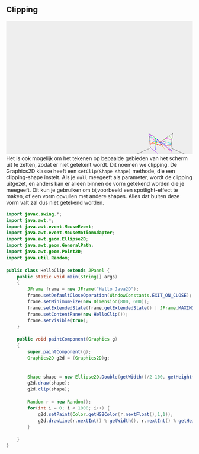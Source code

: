 ## Clipping

[![Clipping](images/week03/clip.gif?thumbright)](images/week03/clipping.png) Het is ook mogelijk om het tekenen op bepaalde gebieden van het scherm uit te zetten, zodat er niet getekent wordt. Dit noemen we clipping. De Graphics2D klasse heeft een ```setClip(Shape shape)``` methode, die een clipping-shape instelt. Als je ```null``` meegeeft als parameter, wordt de clipping uitgezet, en anders kan er alleen binnen de vorm getekend worden die je meegeeft. Dit kun je gebruiken om bijvoorbeeld een spotlight-effect te maken, of een vorm opvullen met andere shapes. Alles dat buiten deze vorm valt zal dus niet getekend worden.

```java
import javax.swing.*;
import java.awt.*;
import java.awt.event.MouseEvent;
import java.awt.event.MouseMotionAdapter;
import java.awt.geom.Ellipse2D;
import java.awt.geom.GeneralPath;
import java.awt.geom.Point2D;
import java.util.Random;

public class HelloClip extends JPanel {
    public static void main(String[] args)
    {
        JFrame frame = new JFrame("Hello Java2D");
        frame.setDefaultCloseOperation(WindowConstants.EXIT_ON_CLOSE);
        frame.setMinimumSize(new Dimension(800, 600));
        frame.setExtendedState(frame.getExtendedState() | JFrame.MAXIMIZED_BOTH);
        frame.setContentPane(new HelloClip());
        frame.setVisible(true);
    }

    public void paintComponent(Graphics g)
    {
        super.paintComponent(g);
        Graphics2D g2d = (Graphics2D)g;


        Shape shape = new Ellipse2D.Double(getWidth()/2-100, getHeight()/2-100, 200, 200);
        g2d.draw(shape);
        g2d.clip(shape);

        Random r = new Random();
        for(int i = 0; i < 1000; i++) {
            g2d.setPaint(Color.getHSBColor(r.nextFloat(),1,1));
            g2d.drawLine(r.nextInt() % getWidth(), r.nextInt() % getHeight(), r.nextInt() % getWidth(), r.nextInt() % getHeight());
        }

    }
}
```
